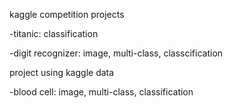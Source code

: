 kaggle competition projects

-titanic: classification

-digit recognizer: image, multi-class, classcification

project using kaggle data

-blood cell: image, multi-class, classification
